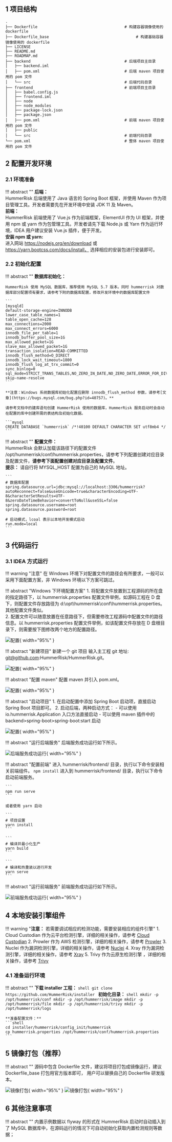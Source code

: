 ## 1 项目结构

```
.
├── Dockerfile                                      # 构建容器镜像使用的 dockerfile
├── Dockerfile_base                                      # 构建基础容器镜像使用的 dockerfile    
├── LICENSE
├── README.md
├── ROADMAP.md
├── backend                                         # 后端项目主目录
│   ├── backend.iml
│   ├── pom.xml                                     # 后端 maven 项目使用的 pom 文件
│   └── src                                         # 后端代码目录
├── frontend                                        # 前端项目主目录
│   ├── babel.config.js
│   ├── frontend.iml
│   ├── node
│   ├── node_modules
│   ├── package-lock.json
│   ├── package.json
│   ├── pom.xml                                     # 前端 maven 项目使用的 pom 文件
│   ├── public
│   └── src                                         # 前端代码目录
└── pom.xml                                         # 整体 maven 项目使用的 pom 文件
```

## 2 配置开发环境
### 2.1 环境准备

!!! abstract ""
    **后端：**  
    HummerRisk 后端使用了 Java 语言的 Spring Boot 框架，并使用 Maven 作为项目管理工具。开发者需要先在开发环境中安装 JDK 11 及 Maven。  
    **前端：**  
    HummerRisk 前端使用了 Vue.js 作为前端框架，ElementUI 作为 UI 框架，并使用 npm 或 yarn 作为包管理工具。开发者请先下载 Node.js 或 Yarn 作为运行环境，IDEA 用户建议安装 Vue.js 插件，便于开发。  
    **安装 npm 或 yarn:**  
    进入网站 https://nodejs.org/en/download 或 https://yarn.bootcss.com/docs/install， 选择相应的安装包进行安装即可。


### 2.2 初始化配置

!!! abstract ""
    **数据库初始化：**

    HummerRisk 使用 MySQL 数据库，推荐使用 MySQL 5.7 版本。同时 hummerrisk 对数据库部分配置项有要求，请参考下附的数据库配置，修改开发环境中的数据库配置文件

    ```
    [mysqld]
    default-storage-engine=INNODB
    lower_case_table_names=1
    table_open_cache=128
    max_connections=2000
    max_connect_errors=6000
    innodb_file_per_table=1
    innodb_buffer_pool_size=1G
    max_allowed_packet=1G
    slave_max_allowed_packet=1G
    transaction_isolation=READ-COMMITTED
    innodb_flush_method=O_DIRECT
    innodb_lock_wait_timeout=1800
    innodb_flush_log_at_trx_commit=0
    sync_binlog=0
    sql_mode=STRICT_TRANS_TABLES,NO_ZERO_IN_DATE,NO_ZERO_DATE,ERROR_FOR_DIVISION_BY_ZERO,NO_AUTO_CREATE_USER,NO_ENGINE_SUBSTITUTION
    skip-name-resolve
    ```

    **注意：Windows 系统数据库初始化配置应删除 innodb_flush_method 参数，请参考[文章](https://bugs.mysql.com/bug.php?id=40757)。**

    请参考文档中的建库语句创建 HummerRisk 使用的数据库，HummerRisk 服务启动时会自动在配置的库中创建所需的表结构及初始化数据。

    ```mysql
    CREATE DATABASE `hummerrisk` /*!40100 DEFAULT CHARACTER SET utf8mb4 */
    ```

!!! abstract ""
    **配置文件：**  
    HummerRisk 会默认加载该路径下的配置文件 /opt/hummerrisk/conf/hummerrisk.properties，请参考下列配置创建对应目录及配置文件，**请参考下面配置创建对应目录及配置文件**。  
    **提示：** 请自行将 MYSQL_HOST 配置为自己的 MySQL 地址。

    ```
    # 数据库配置
    spring.datasource.url=jdbc:mysql://localhost:3306/hummerrisk?autoReconnect=false&useUnicode=true&characterEncoding=UTF-8&characterSetResults=UTF-8&zeroDateTimeBehavior=convertToNull&useSSL=false
    spring.datasource.username=root
    spring.datasource.password=root
    
    # 启动模式，lcoal 表示以本地开发模式启动
    run.mode=local
    ```

## 3 代码运行

### 3.1 IDEA 方式运行

!!! warning "注意"
    在 Windows 环境下对配置文件的路径会有所要求，一般可以采用下面配置方案，非 Windows 环境以下方案可跳过。  

!!! abstract "Windows 下环境配置方案"
    1. 将配置文件放置到工程源码的所在盘的指定路径下，以 hummerrisk.properties 配置文件举例，如源码工程在 D 盘下，则配置文件存放路径为 d:\opt\hummerrisk\conf\hummerrisk.properties。其他配置文件类似。  
    2. 配置文件可以随意放置在任意路径下，但需要修改工程源码中配置文件的路径信息。以 hummerrisk.properties 配置文件举例，如该配置文件存放在 D 盘根目录下，则需要按下图修改两个地方的配置路径。

![配置](../img/developement/img.png){ width="95%" }

!!! abstract "新建项目"
    新建一个 git 项目 输入主工程 git 地址: git@github.com:HummerRisk/HummerRisk.git。 

![配置](../img/developement/img_1.png){ width="95%" }

!!! abstract "配置 maven"
    配置 maven 并引入 pom.xml。

![配置](../img/developement/img_2.png){ width="95%" }

!!! abstract "启动项目"
    1. 在启动配置中添加 Spring Boot 启动项，直接启动 Spring Boot 项目即可。 
    2. 启动后端，两种启动方式：
        - 可以使用 io.hummerrisk.Application 入口方法直接启动
        - 可以使用 maven 插件中的 backend>spring-boot>spring-boot:start 启动  

![配置](../img/developement/img_3.png){ width="95%" }

!!! abstract "运行后端服务"
    后端服务成功运行如下所示。

![后端服务成功运行](../img/developement/manual/backend.png){ width="95%" }

!!! abstract "配置前端"
    进入 hummerrisk/frontend/ 目录，执行以下命令安装相关前端组件。
    ```
    npm install
    ```
    进入到 hummerrisk/frontend/ 目录，执行以下命令启动前端服务。

    ```
    npm run serve
    ```

    或者使用 yarn 启动

    ```
    # 项目设置
    yarn install
    ```

    ```
    # 编译并最小化生产
    yarn build
    ```
    
    ```
    # 编译和热重装以进行开发
    yarn serve
    ```

!!! abstract "运行前端服务"
    前端服务成功运行如下所示。

![前端服务成功运行](../img/developement/manual/frontend.png){ width="95%" }

## 4 本地安装引擎组件

!!! warning "**注意：** 若需要调试相应的检测功能，需要安装相应的组件引擎"
    1. Cloud Custodian 作为云平台检测引擎，详细的相关操作，请参考 [Cloud Custodian](../related/opensource-tool/custodian.md)
    2. Prowler 作为 AWS 检测引擎，详细的相关操作，请参考 [Prowler](../related/opensource-tool/prowler.md)
    3. Nuclei 作为漏洞检测引擎，详细的相关操作，请参考 [Nuclei](../related/opensource-tool/nuclei.md)
    4. Xray 作为漏洞检测引擎，详细的相关操作，请参考 [Xray](../related/opensource-tool/xray.md)
    5. Trivy 作为云原生检测引擎  ，详细的相关操作，请参考 [Trivy](../related/opensource-tool/trivy.md)


### 4.1 准备运行环境

!!! abstract ""
    **下载 installer 工程：**
    ```shell
    git clone https://github.com/HummerRisk/installer
    ```
    **初始化目录：**
    ```shell
    mkdir -p /opt/hummerrisk/conf
    mkdir -p /opt/hummerrisk/image
    mkdir -p /opt/hummerrisk/file
    mkdir -p /opt/hummerrisk/trivy
    mkdir -p /opt/hummerrisk/logs
    ```

    **准备配置文件：**
    ```shell
    cd installer/hummerrisk/config_init/hummerrisk
    cp hummerrisk.properties /opt/hummerrisk/conf/hummerrisk.properties
    ```

## 5 镜像打包（推荐）

!!! abstract ""
    源码中包含 Dockerfile 文件，建议将项目打包成镜像运行，建议 Dockerfile_base 打包用官方版本即可， 用户可以替换自己的 Dockerfile 研发版本。

![镜像打包](../img/developement/img_4.png){ width="95%" }
![镜像打包](../img/developement/img_5.png){ width="95%" }

## 6 其他注意事项

!!! abstract ""
    内置示例数据以 flyway 的形式在 HummerRisk 启动时自动插入到了 MySQL 数据库中，在源码运行的情况下可自动初始化获取内置检测规则等数据；  

